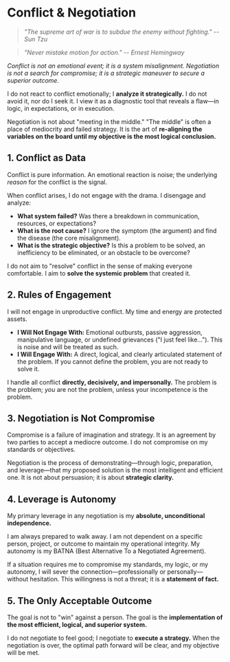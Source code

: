 # Conflict & Negotiation

> *"The supreme art of war is to subdue the enemy without fighting." -- Sun Tzu*

> *"Never mistake motion for action." -- Ernest Hemingway*

*Conflict is not an emotional event; it is a system misalignment. Negotiation is not a search for compromise; it is a strategic maneuver to secure a superior outcome.*

I do not react to conflict emotionally; I **analyze it strategically.** I do not avoid it, nor do I seek it. I view it as a diagnostic tool that reveals a flaw—in logic, in expectations, or in execution.

Negotiation is not about "meeting in the middle." "The middle" is often a place of mediocrity and failed strategy. It is the art of **re-aligning the variables on the board until my objective is the most logical conclusion.**

## 1. Conflict as Data

Conflict is pure information. An emotional reaction is noise; the underlying *reason* for the conflict is the signal.

When conflict arises, I do not engage with the drama. I disengage and analyze:
- **What system failed?** Was there a breakdown in communication, resources, or expectations?
- **What is the root cause?** I ignore the symptom (the argument) and find the disease (the core misalignment).
- **What is the strategic objective?** Is this a problem to be solved, an inefficiency to be eliminated, or an obstacle to be overcome?

I do not aim to "resolve" conflict in the sense of making everyone comfortable. I aim to **solve the systemic problem** that created it.

## 2. Rules of Engagement

I will not engage in unproductive conflict. My time and energy are protected assets.

- **I Will Not Engage With:** Emotional outbursts, passive aggression, manipulative language, or undefined grievances ("I just feel like..."). This is noise and will be treated as such.
- **I Will Engage With:** A direct, logical, and clearly articulated statement of the problem. If you cannot define the problem, you are not ready to solve it.

I handle all conflict **directly, decisively, and impersonally.** The problem is the problem; *you* are not the problem, unless your incompetence is the problem.

## 3. Negotiation is Not Compromise

Compromise is a failure of imagination and strategy. It is an agreement by two parties to accept a mediocre outcome. I do not compromise on my standards or objectives.

Negotiation is the process of demonstrating—through logic, preparation, and leverage—that my proposed solution is the most intelligent and efficient one. It is not about persuasion; it is about **strategic clarity.**

## 4. Leverage is Autonomy

My primary leverage in any negotiation is my **absolute, unconditional independence.**

I am always prepared to walk away. I am not dependent on a specific person, project, or outcome to maintain my operational integrity. My autonomy is my BATNA (Best Alternative To a Negotiated Agreement).

If a situation requires me to compromise my standards, my logic, or my autonomy, I will sever the connection—professionally or personally—without hesitation. This willingness is not a threat; it is a **statement of fact.**

## 5. The Only Acceptable Outcome

The goal is not to "win" against a person. The goal is the **implementation of the most efficient, logical, and superior system.**

I do not negotiate to feel good; I negotiate to **execute a strategy.** When the negotiation is over, the optimal path forward will be clear, and my objective will be met.